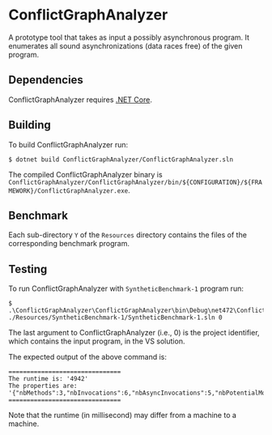 # ConflictGraphAnalyzer

A prototype tool that takes as input a possibly asynchronous program. It enumerates all sound asynchronizations (data races free) of the given program. 

## Dependencies

ConflictGraphAnalyzer requires [.NET Core](https://dotnet.microsoft.com).

## Building

To build ConflictGraphAnalyzer run:

```
$ dotnet build ConflictGraphAnalyzer/ConflictGraphAnalyzer.sln
```

The compiled ConflictGraphAnalyzer binary is
`ConflictGraphAnalyzer/ConflictGraphAnalyzer/bin/${CONFIGURATION}/${FRAMEWORK}/ConflictGraphAnalyzer.exe`.

## Benchmark 

Each sub-directory ```Y``` of the ```Resources``` directory contains the files of the corresponding benchmark program.

## Testing 

To run ConflictGraphAnalyzer with ```SyntheticBenchmark-1``` program run: 

```
$ .\ConflictGraphAnalyzer\ConflictGraphAnalyzer\bin\Debug\net472\ConflictGraphAnalyzer.exe ./Resources/SyntheticBenchmark-1/SyntheticBenchmark-1.sln 0
```

The last argument to ConflictGraphAnalyzer (i.e., 0) is the project identifier, which contains the input program, in the VS solution. 

The expected output of the above command is: 

```
===============================
The runtime is: '4942'
The properties are: '{"nbMethods":3,"nbInvocations":6,"nbAsyncInvocations":5,"nbPotentialMovableAwaits":4,"nbMovableAwaits":4,"nbRepairedDataRaces":5,"nbAsychronizations":9}'
===============================
```

Note that the runtime (in millisecond) may differ from a machine to a machine. 
